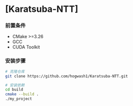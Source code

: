 # [Karatsuba-NTT] 


### 前置条件
- CMake >=3.26
- GCC
- CUDA Toolkit

### 安装步骤
```bash
# 克隆仓库
git clone https://github.com/hogwash1/Karatsuba-NTT.git

# 安装依赖
cd build
cmake --build .
./my_project
